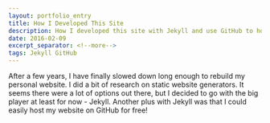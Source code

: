 ```yaml
---
layout: portfolio_entry
title: How I Developed This Site
description: How I developed this site with Jekyll and use GitHub to host it.
date: 2016-02-09
excerpt_separator: <!--more-->
tags: Jekyll GitHub
---
```


After a few years, I have finally slowed down long enough to rebuild my personal website. I did a bit of research on static website generators. It seems there were a lot of options out there, but I decided to go with the big player at least for now - Jekyll. Another plus with Jekyll was that I could easily host my website on GitHub for free!